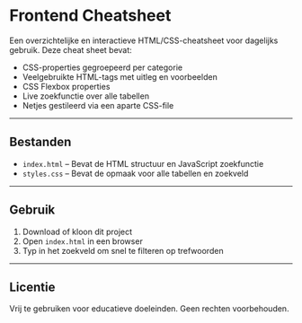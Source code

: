 # Frontend Cheatsheet

Een overzichtelijke en interactieve HTML/CSS-cheatsheet voor dagelijks gebruik. Deze cheat sheet bevat:

-  CSS-properties gegroepeerd per categorie
-  Veelgebruikte HTML-tags met uitleg en voorbeelden
-  CSS Flexbox properties
-  Live zoekfunctie over alle tabellen
-  Netjes gestileerd via een aparte CSS-file

---

## Bestanden

- `index.html` – Bevat de HTML structuur en JavaScript zoekfunctie
- `styles.css` – Bevat de opmaak voor alle tabellen en zoekveld

---

## Gebruik

1. Download of kloon dit project
2. Open `index.html` in een browser
3. Typ in het zoekveld om snel te filteren op trefwoorden

---

## Licentie

Vrij te gebruiken voor educatieve doeleinden. Geen rechten voorbehouden.
